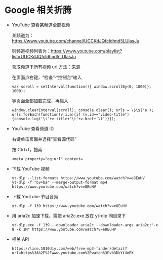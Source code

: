 # Google 相关折腾

- YouTube 查看某频道全部视频
  
  某频道为：https://www.youtube.com/channel/UCCKdJQfcldhnd5LUlasJu
  
  则频道视频列表为：https://www.youtube.com/playlist?list=UUCKdJQfcldhnd5LUlasJu

  获取频道下所有视频 url 方法：[来源](https://www.quora.com/How-do-I-retrieve-all-video-URLs-from-a-YouTube-channel)

  在页面点右键，“检查”-“控制台”输入
  ```
  var scroll = setInterval(function(){ window.scrollBy(0, 1000)}, 1000);
  ```

  等页面全部加载完成，再输入
  ```
  window.clearInterval(scroll); console.clear(); urls = \$\$('a'); urls.forEach(function(v,i,a){if (v.id=="video-title"){console.log('\t'+v.title+'\t'+v.href+'\t')}});
  ```
- YouTube 查看频道 ID

  右键单击页面并选择“查看源代码”

  按 Ctrl+f，搜索
  ```
  <meta property="og:url" content=
  ```

- 下载 YouTube 视频
  ```
  yt-dlp --list-formats https://www.youtube.com/watch?v=e8EuHV
  yt-dlp -f "bv+ba" --merge-output-format mp4 https://www.youtube.com/watch?v=e8EuHV
  ```

- 下载 YouTube 节目音频
  ```
  yt-dlp -f 139 https://www.youtube.com/watch?v=e8EuHV
  ```

- 用 aria2c 加速下载，需把 aria2c.exe 放在 yt-dlp 同目录下
  ```
  yt-dlp.exe -f 139 --downloader aria2c --downloader-args aria2c:"-x 8 -k 1M" https://www.youtube.com/watch?v=e8EuHV
  ```

- 相关 API
  ```
  https://line.1010diy.com/web/free-mp3-finder/detail?url=https%3A%2F%2Fwww.youtube.com%2Fwatch%3Fv%3DkYiUePX
  ```
